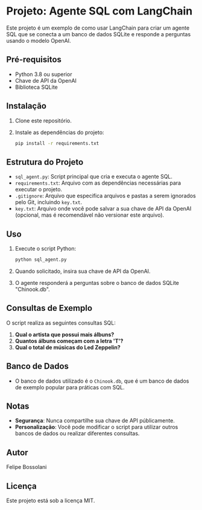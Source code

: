 # Projeto: Agente SQL com LangChain

Este projeto é um exemplo de como usar LangChain para criar um agente SQL que se conecta a um banco de dados SQLite e responde a perguntas usando o modelo OpenAI.

## Pré-requisitos

- Python 3.8 ou superior
- Chave de API da OpenAI
- Biblioteca SQLite

## Instalação

1. Clone este repositório.
2. Instale as dependências do projeto:

   ```sh
   pip install -r requirements.txt
   ```

## Estrutura do Projeto

- `sql_agent.py`: Script principal que cria e executa o agente SQL.
- `requirements.txt`: Arquivo com as dependências necessárias para executar o projeto.
- `.gitignore`: Arquivo que especifica arquivos e pastas a serem ignorados pelo Git, incluindo `key.txt`.
- `key.txt`: Arquivo onde você pode salvar a sua chave de API da OpenAI (opcional, mas é recomendável não versionar este arquivo).

## Uso

1. Execute o script Python:

   ```sh
   python sql_agent.py
   ```

2. Quando solicitado, insira sua chave de API da OpenAI.

3. O agente responderá a perguntas sobre o banco de dados SQLite "Chinook.db".

## Consultas de Exemplo

O script realiza as seguintes consultas SQL:

1. **Qual o artista que possui mais álbuns?**
2. **Quantos álbuns começam com a letra 'T'?**
3. **Qual o total de músicas do Led Zeppelin?**

## Banco de Dados

- O banco de dados utilizado é o `Chinook.db`, que é um banco de dados de exemplo popular para práticas com SQL.

## Notas

- **Segurança**: Nunca compartilhe sua chave de API públicamente.
- **Personalização**: Você pode modificar o script para utilizar outros bancos de dados ou realizar diferentes consultas.

## Autor

Felipe Bossolani

## Licença

Este projeto está sob a licença MIT.

